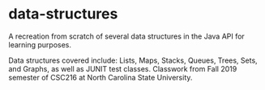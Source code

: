 # data-structures
A recreation from scratch of several data structures in the Java API for learning purposes.

Data structures covered include: Lists, Maps, Stacks, Queues, Trees, Sets, and Graphs, as well as JUNIT test classes.
Classwork from Fall 2019 semester of CSC216 at North Carolina State University.

